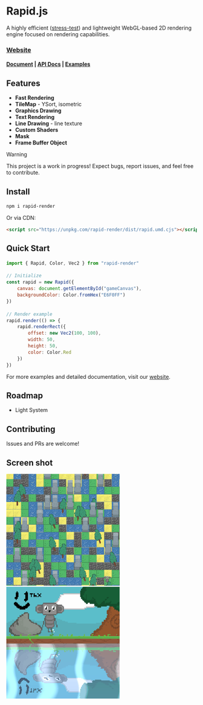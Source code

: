
# Rapid.js

A highly efficient ([stress-test](https://nightre.github.io/Rapid.js/docs/examples.html)) and lightweight WebGL-based 2D rendering engine focused on rendering capabilities.

### [Website](https://nightre.github.io/Rapid.js/docs/index.html)

#### [Document](https://nightre.github.io/Rapid.js/docs/docs.html) | [API Docs](https://nightre.github.io/Rapid.js/docs/api/index.html) | [Examples](https://nightre.github.io/Rapid.js/docs/examples.html)

## Features

* **Fast Rendering**
* **TileMap** - YSort, isometric
* **Graphics Drawing**
* **Text Rendering**
* **Line Drawing** - line texture
* **Custom Shaders**
* **Mask**
* **Frame Buffer Object**

> [!WARNING]  
> This project is a work in progress! Expect bugs, report issues, and feel free to contribute.

## Install

```bash
npm i rapid-render
```

Or via CDN:

```html
<script src="https://unpkg.com/rapid-render/dist/rapid.umd.cjs"></script>
```

## Quick Start

```js
import { Rapid, Color, Vec2 } from "rapid-render"

// Initialize
const rapid = new Rapid({
    canvas: document.getElementById("gameCanvas"),
    backgroundColor: Color.fromHex("E6F0FF")
})

// Render example
rapid.render(() => {
    rapid.renderRect({ 
        offset: new Vec2(100, 100), 
        width: 50, 
        height: 50, 
        color: Color.Red 
    })
})
```

For more examples and detailed documentation, visit our [website](https://nightre.github.io/Rapid.js/docs/index.html).

## Roadmap

* Light System

## Contributing

Issues and PRs are welcome!

## Screen shot

![1](./screenshot/1.gif)
![2](./screenshot/2.gif)